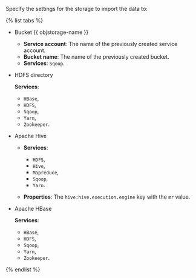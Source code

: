 Specify the settings for the storage to import the data to:

{% list tabs %}

* Bucket {{ objstorage-name }}

   * **Service account**: The name of the previously created service account.
   * **Bucket name**: The name of the previously created bucket.
   * **Services**: `Sqoop`.

* HDFS directory

   **Services**:

   * `HBase`,
   * `HDFS`,
   * `Sqoop`,
   * `Yarn`,
   * `Zookeeper`.

* Apache Hive

   * **Services**:

      * `HDFS`,
      * `Hive`,
      * `Mapreduce`,
      * `Sqoop`,
      * `Yarn`.

   * **Properties**: The `hive:hive.execution.engine` key with the `mr` value.

* Apache HBase

   **Services**:

   * `HBase`,
   * `HDFS`,
   * `Sqoop`,
   * `Yarn`,
   * `Zookeeper`.

{% endlist %}
